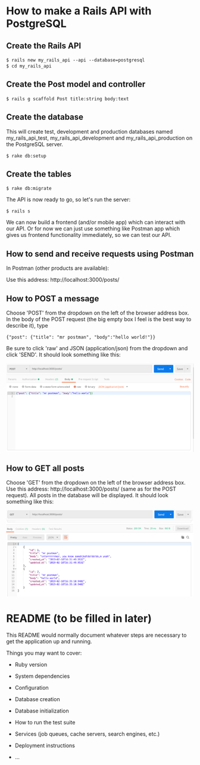 # How to make a Rails API with PostgreSQL

## Create the Rails API 
```
$ rails new my_rails_api --api --database=postgresql
$ cd my_rails_api
```
## Create the Post model and controller
```
$ rails g scaffold Post title:string body:text
```
## Create the database
This will create test, development and production databases named my_rails_api_test, my_rails_api_development and my_rails_api_production on the PostgreSQL server.
```
$ rake db:setup
```
## Create the tables
```
$ rake db:migrate
```

The API is now ready to go, so let's run the server:
```
$ rails s
```

We can now build a frontend (and/or mobile app) which can interact with our API. Or for now we can just use something like Postman app which gives us frontend functionality immediately, so we can test our API.

## How to send and receive requests using Postman

In Postman (other products are available):

Use this address: http://localhost:3000/posts/

## How to POST a message

Choose 'POST' from the dropdown on the left of the browser address box. In the body of the POST request (the big empty box I feel is the best way to describe it), type
```
{"post": {"title": "mr postman", "body":"hello world!"}}
```
Be sure to click 'raw' and JSON (application/json) from the dropdown and click 'SEND'. It should look something like this:

![POST request screenshot](https://github.com/jdm79/rails-api/blob/master/public/post-request.png)

## How to GET all posts

Choose 'GET' from the dropdown on the left of the browser address box. Use this address: http://localhost:3000/posts/ (same as for the POST request). All posts in the database will be displayed. It should look something like this:

![GET request screenshot](https://github.com/jdm79/rails-api/blob/master/public/get-request.png)




# README (to be filled in later)

This README would normally document whatever steps are necessary to get the
application up and running.

Things you may want to cover:

* Ruby version

* System dependencies

* Configuration

* Database creation

* Database initialization

* How to run the test suite

* Services (job queues, cache servers, search engines, etc.)

* Deployment instructions

* ...




